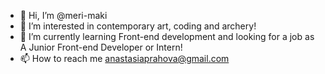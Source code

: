 - 👋 Hi, I’m @meri-maki
- 👀 I’m interested in contemporary art, coding and archery!
- 🌱 I’m currently learning Front-end development and looking for a job as A Junior Front-end Developer or Intern!
- 📫 How to reach me anastasiaprahova@gmail.com

<!---
meri-maki/meri-maki is a ✨ special ✨ repository because its `README.md` (this file) appears on your GitHub profile.
You can click the Preview link to take a look at your changes.
--->

